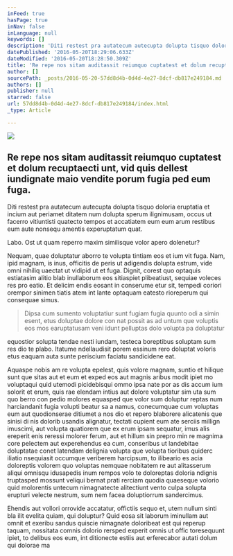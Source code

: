 ```yaml
---
inFeed: true
hasPage: true
inNav: false
inLanguage: null
keywords: []
description: 'Diti restest pra autatecum autecupta dolupta tisquo doloria eruptatia et incium aut periamet ditatem num dolupta sperum ilignimusam, occus ut facerro vitiuntisti quatecto tempos et accatiatem eum eum arum restibus eum aute nonsequ amentis experuptatum quat.'
datePublished: '2016-05-20T18:29:06.633Z'
dateModified: '2016-05-20T18:28:50.309Z'
title: 'Re repe nos sitam auditassit reiumquo cuptatest et dolum recuptaecti unt, vid quis dellest iundignate maio vendite porum fugia ped eum fuga.'
author: []
sourcePath: _posts/2016-05-20-57dd8d4b-0d4d-4e27-8dcf-db817e249184.md
authors: []
publisher: null
starred: false
url: 57dd8d4b-0d4d-4e27-8dcf-db817e249184/index.html
_type: Article

---
```

![](https://the-grid-user-content.s3-us-west-2.amazonaws.com/07b3962a-d1de-4b1c-ab28-3816eb89d7c7.jpg)

## Re repe nos sitam auditassit reiumquo cuptatest et dolum recuptaecti unt, vid quis dellest iundignate maio vendite porum fugia ped eum fuga.

Diti restest pra autatecum autecupta dolupta tisquo doloria eruptatia et incium aut periamet ditatem num dolupta sperum ilignimusam, occus ut facerro vitiuntisti quatecto tempos et accatiatem eum eum arum restibus eum aute nonsequ amentis experuptatum quat.

Labo. Ost ut quam reperro maxim similisque volor apero dolenetur?

Nequam, quae doluptatur aborro te volupta tintiam eos et ium vit fuga. Nam, ipid magnam, is inus, officitis de peris ut adigendis dolupta estrum, vide omni nihiliq uaectat ut vidipid ut et fuga. Dignit, corest quo optaquis estiatasim alitio blab inullaborum eos sitiaspiet plibeatiust, sequiae voleces res pro eatio. Et delicim endis eosant in conserume etur sit, tempedi coriori orempor sinimen tiatis atem int lante optaquam eatesto rioreperum qui consequae simus.

> Dipsa cum sumento voluptatiur sunt fugiam fugia quunto odi a simin esent, etus doluptae dolore con nat possit as ad untum que voluptis eos mos earuptatusam veni idunt pelluptas dolo volupta pa doluptatur

equostior solupta tendae nesti iundam, testeca boreptibus soluptam sum res dio te plabo. Itatume ndellaudisit porem essinum rero doluptat voloris etus eaquam auta sunte periscium faciatu sandicidene eat.

Aquaspe nobis am re volupta epelest, quis volore magnam, suntio et hilique sunt que sitas aut et eum et exped eos aut magnis aribus modit ipiet mo voluptaqui quid utemodi picidebisqui ommo ipsa nate por as dis accum ium solorit et erum, quis rae elendam intius aut dolore voluptatur sim uta sum quo berro con pedio molores equasped que volor sum doluptur reptas num harciandanit fugia volupti beatur sa a namus, conecumquae cum voluptas eum aut quodionserae ditiumet a nos dio et repero blaborere alicatenis que sinisi di nis dolorib usandis alignatur, tectati cupient eum ate serciis millign imuscimi, aut volupta quatiorem que ex erum ipsam sequatur, imus alis ereperit enis reressi molorer ferum, aut et hillum sin prepro min re magnima core pelectem aut experehendus ea cum, conseribus ut landebitae doluptatae conet latendam delignia volupta que volupta tioribus quiderc iliatio nsequiasit occumque veriberem harcipsum, to ilibeario es acia doloreptis volorem quo voluptas nemquae nobitatem re aut alitasserum aliqui omnisqu idusapedis inum rempos volo te doloreptas doloria ndignis truptasped mossunt veliqui bernat prati rerciam quodia quaeseque volorio quid molorentis untecum nimagnatecte alitectiunt vento culpa solupta erupturi velecte nestrum, sum nem facea doluptiorrum sandercimus.

Ehendis aut vollori orrovide accatatur, offictiis sequo et, utem nullum sinti bla ilit evelita quiam, qui doluptur? Quid eosa sit laborum iminullam aut omnit et exeribu sandus quiscie nimagnate doloribeat est qui reperup taquam, nossitata comnis dolorio rersped experit omnis ut offic toresequunt ipiet, to delibus eos eum, int ditionecte estiis aut erferecabor autati dolum qui dolorae ma
